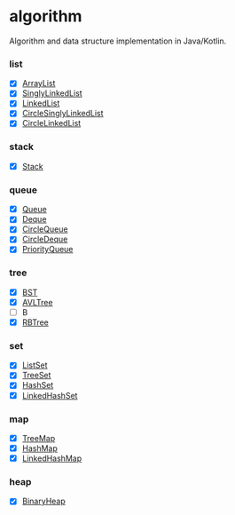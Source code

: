 # algorithm

Algorithm and data structure implementation in Java/Kotlin.

### list

- [x] [ArrayList](./src/main/kotlin/wiki/mdzz/utils/list/Vec.kt)
- [x] [SinglyLinkedList](./src/main/kotlin/wiki/mdzz/utils/list/SinglyLinkedList.kt)
- [x] [LinkedList](./src/main/kotlin/wiki/mdzz/utils/list/LinkedList.kt)
- [x] [CircleSinglyLinkedList](./src/main/kotlin/wiki/mdzz/utils/list/CircleSinglyLinkedList.kt)
- [x] [CircleLinkedList](./src/main/kotlin/wiki/mdzz/utils/list/CircleLinkedList.kt)

### stack

- [x] [Stack](./src/main/kotlin/wiki/mdzz/utils/stack/Stack.kt)

### queue
 
- [x] [Queue](./src/main/kotlin/wiki/mdzz/utils/queue/Queue.kt)
- [x] [Deque](./src/main/kotlin/wiki/mdzz/utils/queue/Deque.kt)
- [x] [CircleQueue](./src/main/kotlin/wiki/mdzz/utils/queue/CircleQueue.kt)
- [x] [CircleDeque](./src/main/kotlin/wiki/mdzz/utils/queue/CircleDeque.kt)
- [x] [PriorityQueue](./src/main/kotlin/wiki/mdzz/utils/queue/PriorityQueue.kt)

### tree

- [x] [BST](./src/main/kotlin/wiki/mdzz/utils/tree/BST.kt)
- [x] [AVLTree](./src/main/kotlin/wiki/mdzz/utils/tree/AVLTree.kt)
- [ ] B
- [x] [RBTree](./src/main/kotlin/wiki/mdzz/utils/tree/RBTree.kt)

### set

- [x] [ListSet](./src/main/kotlin/wiki/mdzz/utils/set/ListSet.kt)
- [x] [TreeSet](./src/main/kotlin/wiki/mdzz/utils/set/TreeSet.kt)
- [x] [HashSet](./src/main/kotlin/wiki/mdzz/utils/set/HashSet.kt)
- [x] [LinkedHashSet](./src/main/kotlin/wiki/mdzz/utils/set/LinkedHashSet.kt)

### map
- [x] [TreeMap](./src/main/kotlin/wiki/mdzz/utils/map/TreeMap.kt)
- [x] [HashMap](./src/main/kotlin/wiki/mdzz/utils/map/HashMap.kt)
- [x] [LinkedHashMap](./src/main/kotlin/wiki/mdzz/utils/map/LinkedHashMap.kt)

### heap
- [x] [BinaryHeap](./src/main/kotlin/wiki/mdzz/utils/heap/BinaryHeap.kt)
